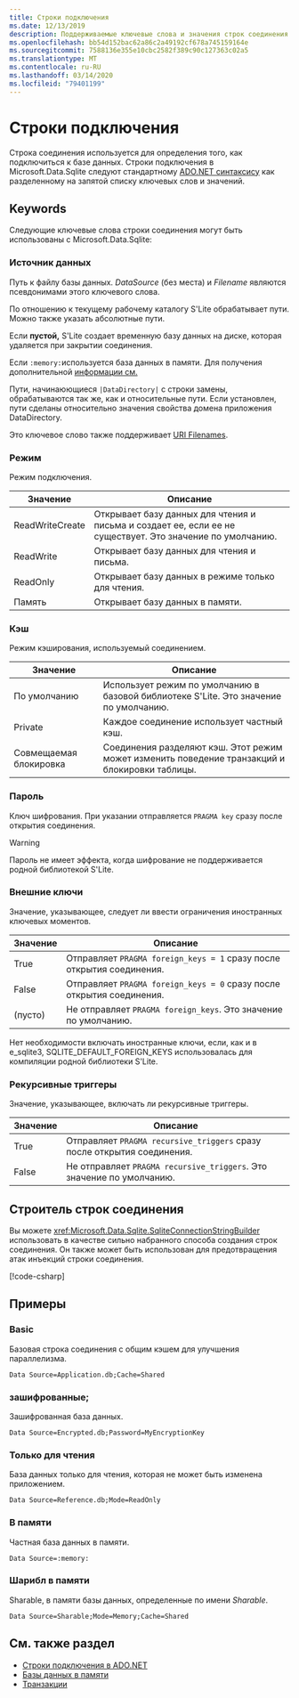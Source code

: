 ```yaml
---
title: Строки подключения
ms.date: 12/13/2019
description: Поддерживаемые ключевые слова и значения строк соединения.
ms.openlocfilehash: bb54d152bac62a86c2a49192cf678a745159164e
ms.sourcegitcommit: 7588136e355e10cbc2582f389c90c127363c02a5
ms.translationtype: MT
ms.contentlocale: ru-RU
ms.lasthandoff: 03/14/2020
ms.locfileid: "79401199"
---
```

# <a name="connection-strings"></a>Строки подключения

Строка соединения используется для определения того, как подключиться к базе данных. Строки подключения в Microsoft.Data.Sqlite следуют стандартному [ADO.NET синтаксису](../../../framework/data/adonet/connection-strings.md) как разделенному на запятой списку ключевых слов и значений.

## <a name="keywords"></a>Keywords

Следующие ключевые слова строки соединения могут быть использованы с Microsoft.Data.Sqlite:

### <a name="data-source"></a>Источник данных

Путь к файлу базы данных. *DataSource* (без места) и *Filename* являются псевдонимами этого ключевого слова.

По отношению к текущему рабочему каталогу S'Lite обрабатывает пути. Можно также указать абсолютные пути.

Если **пустой,** S'Lite создает временную базу данных на диске, которая удаляется при закрытии соединения.

Если `:memory:`используется база данных в памяти. Для получения дополнительной [информации см.](in-memory-databases.md)

Пути, начинаюющиеся `|DataDirectory|` с строки замены, обрабатываются так же, как и относительные пути. Если установлен, пути сделаны относительно значения свойства домена приложения DataDirectory.

Это ключевое слово также поддерживает [URI Filenames](https://www.sqlite.org/uri.html).

### <a name="mode"></a>Режим

Режим подключения.

| Значение           | Описание                                                                                        |
| --------------- | -------------------------------------------------------------------------------------------------- |
| ReadWriteCreate | Открывает базу данных для чтения и письма и создает ее, если ее не существует. Это значение по умолчанию. |
| ReadWrite       | Открывает базу данных для чтения и письма.                                                        |
| ReadOnly        | Открывает базу данных в режиме только для чтения.                                                              |
| Память          | Открывает базу данных в памяти.                                                                       |

### <a name="cache"></a>Кэш

Режим кэширования, используемый соединением.

| Значение   | Описание                                                                                    |
| ------- | ---------------------------------------------------------------------------------------------- |
| По умолчанию | Использует режим по умолчанию в базовой библиотеке S'Lite. Это значение по умолчанию.                   |
| Private | Каждое соединение использует частный кэш.                                                          |
| Совмещаемая блокировка  | Соединения разделяют кэш. Этот режим может изменить поведение транзакций и блокировки таблицы. |

### <a name="password"></a>Пароль

Ключ шифрования. При указании отправляется `PRAGMA key` сразу после открытия соединения.

> [!WARNING]
> Пароль не имеет эффекта, когда шифрование не поддерживается родной библиотекой S'Lite.

### <a name="foreign-keys"></a>Внешние ключи

Значение, указывающее, следует ли ввести ограничения иностранных ключевых моментов.

| Значение   | Описание
| ------- | --- |
| True    | Отправляет `PRAGMA foreign_keys = 1` сразу после открытия соединения.
| False   | Отправляет `PRAGMA foreign_keys = 0` сразу после открытия соединения.
| (пусто) | Не отправляет `PRAGMA foreign_keys`. Это значение по умолчанию. |

Нет необходимости включать иностранные ключи, если, как и в e_sqlite3, SQLITE_DEFAULT_FOREIGN_KEYS использовалась для компиляции родной библиотеки S'Lite.

### <a name="recursive-triggers"></a>Рекурсивные триггеры

Значение, указывающее, включать ли рекурсивные триггеры.

| Значение | Описание                                                                 |
| ----- | --------------------------------------------------------------------------- |
| True  | Отправляет `PRAGMA recursive_triggers` сразу после открытия соединения. |
| False | Не отправляет `PRAGMA recursive_triggers`. Это значение по умолчанию.              |

## <a name="connection-string-builder"></a>Строитель строк соединения

Вы можете <xref:Microsoft.Data.Sqlite.SqliteConnectionStringBuilder> использовать в качестве сильно набранного способа создания строк соединения. Он также может быть использован для предотвращения атак инъекций строки соединения.

[!code-csharp[](../../../../samples/snippets/standard/data/sqlite/EncryptionSample/Program.cs?name=snippet_ConnectionStringBuilder)]

## <a name="examples"></a>Примеры

### <a name="basic"></a>Basic

Базовая строка соединения с общим кэшем для улучшения параллелизма.

```ConnectionString
Data Source=Application.db;Cache=Shared
```

### <a name="encrypted"></a>зашифрованные;

Зашифрованная база данных.

```ConnectionString
Data Source=Encrypted.db;Password=MyEncryptionKey
```

### <a name="read-only"></a>Только для чтения

База данных только для чтения, которая не может быть изменена приложением.

```ConnectionString
Data Source=Reference.db;Mode=ReadOnly
```

### <a name="in-memory"></a>В памяти

Частная база данных в памяти.

```ConnectionString
Data Source=:memory:
```

### <a name="sharable-in-memory"></a>Шарибл в памяти

Sharable, в памяти базы данных, определенные по имени *Sharable*.

```ConnectionString
Data Source=Sharable;Mode=Memory;Cache=Shared
```

## <a name="see-also"></a>См. также раздел

* [Строки подключения в ADO.NET](../../../framework/data/adonet/connection-strings.md)
* [Базы данных в памяти](in-memory-databases.md)
* [Транзакции](transactions.md)
